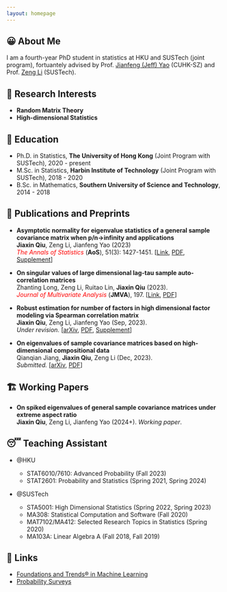 ```yaml
---
layout: homepage
---
```


## 😀 About Me

I am a fourth-year PhD student in statistics at HKU and SUSTech (joint program), fortuantely advised by Prof. [Jianfeng (Jeff) Yao](https://jianfengyao.wordpress.com/) (CUHK-SZ) and Prof. [Zeng Li](https://sites.google.com/site/zenglihku/zeng-li-%E6%9D%8E%E6%9B%BE) (SUSTech). 

## 🧐 Research Interests

- **Random Matrix Theory** 
- **High-dimensional Statistics** 

## 🏫 Education

- Ph.D. in Statistics, **The University of Hong Kong** (Joint Program with SUSTech), 2020 - present
- M.Sc. in Statistics, **Harbin Institute of Technology** (Joint Program with SUSTech), 2018 - 2020
- B.Sc. in Mathematics, **Southern University of Science and Technology**, 2014 - 2018

## 📝 Publications and Preprints

- **Asymptotic normality for eigenvalue statistics of a general sample covariance matrix when p/n->infinity and applications**\
  **Jiaxin Qiu**, Zeng Li, Jianfeng Yao (2023)\
  <span style="color:red">*The Annals of Statistics* </span> (**AoS**), 51(3): 1427-1451. [[Link](https://doi.org/10.1214/23-AOS2300), [PDF](/assets/files/papers/2023-AoS-main.pdf), [Supplement](/assets/files/papers/2023-AoS-supp.pdf)]

- **On singular values of large dimensional lag-tau sample auto-correlation matrices**\
  Zhanting Long, Zeng Li, Ruitao Lin, **Jiaxin Qiu** (2023).\
  <span style="color:red">*Journal of Multivariate Analysis*</span> (**JMVA**), 197. [[Link](https://doi.org/10.1016/j.jmva.2023.105205), [PDF](/assets/files/papers/2023-JMVA.pdf)]

- **Robust estimation for number of factors in high dimensional factor modeling via Spearman correlation matrix**\
  **Jiaxin Qiu**, Zeng Li, Jianfeng Yao (Sep, 2023).\
  *Under revision.* [[arXiv](https://arxiv.org/abs/2309.00870), [PDF](/assets/files/papers/2023-Spearman-main.pdf), [Supplement](/assets/files/papers/2023-Spearman-supp.pdf)] 
  
- **On eigenvalues of sample covariance matrices based on high-dimensional compositional data**\
  Qianqian Jiang, **Jiaxin Qiu**, Zeng Li (Dec, 2023).\
  *Submitted.* [[arXiv](https://arxiv.org/abs/2312.14420), [PDF](/assets/files/papers/2023-CoDA.pdf)] 

## 🏗️ Working Papers

- **On spiked eigenvalues of general sample covariance matrices under extreme aspect ratio**\
  **Jiaxin Qiu**, Zeng Li, Jianfeng Yao (2024+). *Working paper*.

## 😴 Teaching Assistant 

- @HKU
  - STAT6010/7610: Advanced Probability (Fall 2023)
  - STAT2601: Probability and Statistics (Spring 2021, Spring 2024)

- @SUSTech
  - STA5001: High Dimensional Statistics (Spring 2022, Spring 2023)
  - MA308: Statistical Computation and Software (Fall 2020)
  - MAT7102/MA412: Selected Research Topics in Statistics (Spring 2020)
  - MA103A: Linear Algebra A (Fall 2018, Fall 2019)

## 🔗 Links

- [Foundations and Trends® in Machine Learning](https://www.nowpublishers.com/MAL)
- [Probability Surveys](https://projecteuclid.org/journals/probability-surveys)